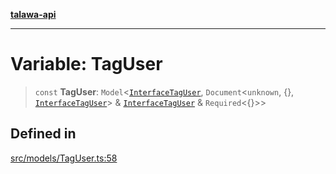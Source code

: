 [**talawa-api**](../../../README.md)

***

# Variable: TagUser

> `const` **TagUser**: `Model`\<[`InterfaceTagUser`](../interfaces/InterfaceTagUser.md), `Document`\<`unknown`, \{\}, [`InterfaceTagUser`](../interfaces/InterfaceTagUser.md)\> & [`InterfaceTagUser`](../interfaces/InterfaceTagUser.md) & `Required`\<\{\}\>\>

## Defined in

[src/models/TagUser.ts:58](https://github.com/Suyash878/talawa-api/blob/095e6964ce2a06c1c30d1acf81b6162203f1db91/src/models/TagUser.ts#L58)
